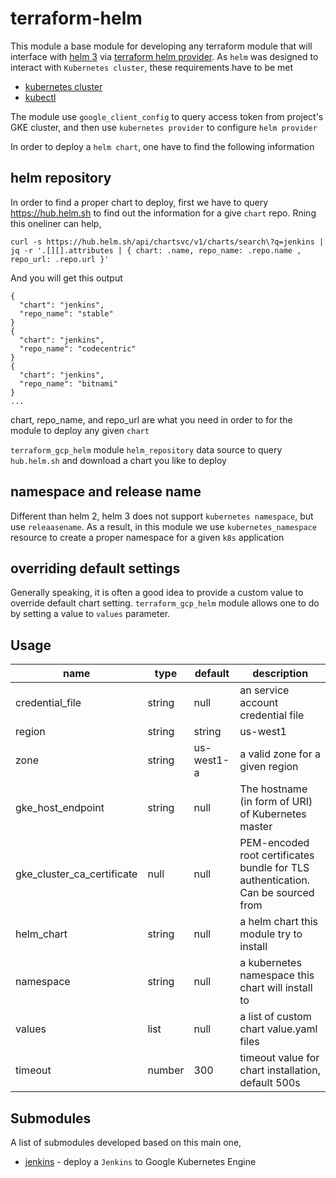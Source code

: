 # terraform-helm

This module a base module for developing any terraform module that will interface with [helm 3](https://helm.sh/blog/helm-3-released/) via [terraform helm provider](https://www.terraform.io/docs/providers/helm/index.html). As `helm` was designed to interact with `Kubernetes cluster`, these requirements have to be met

* [kubernetes cluster](https://redislabs.com/google/google-fully-managed-service/?utm_source=google&utm_medium=cpc&utm_term=google%20cloud%20kubernetes&utm_content=google-cloud-plus-redis&utm_campaign=search-gcm-plus-redis-all-na&gclid=Cj0KCQjw7qn1BRDqARIsAKMbHDbNQl5xS0iNA8Vnv2utoMf_6hKqk_5YLNoIOdG-ZQF6XCGORN34g9oaApz1EALw_wcB)
* [kubectl](https://kubernetes.io/docs/reference/kubectl/overview/)

The module use `google_client_config` to query access token from project's GKE cluster, and then use `kubernetes provider` to configure `helm provider`

In order to deploy a `helm chart`, one have to find the following information

## helm repository

In order to find a proper chart to deploy, first we have to query https://hub.helm.sh to find out the information for a give `chart` repo. Rning this oneliner can help,

    curl -s https://hub.helm.sh/api/chartsvc/v1/charts/search\?q=jenkins | jq -r '.[][].attributes | { chart: .name, repo_name: .repo.name , repo_url: .repo.url }'

And you will get this output

    {
      "chart": "jenkins",
      "repo_name": "stable"
    }
    {
      "chart": "jenkins",
      "repo_name": "codecentric"
    }
    {
      "chart": "jenkins",
      "repo_name": "bitnami"
    }
    ...

chart, repo_name, and repo_url are what you need in order to for the module to deploy any given `chart`

`terraform_gcp_helm` module `helm_repository` data source to query `hub.helm.sh` and download a chart you like to deploy

## namespace and release name
Different than helm 2, helm 3 does not support `kubernetes namespace`, but use `releaasename`. As a result, in this module we use `kubernetes_namespace` resource to create a proper namespace for a given `k8s` application

## overriding default settings

Generally speaking, it is often a good idea to provide a custom value to override default chart setting. `terraform_gcp_helm` module allows one to do by setting a value to `values` parameter.

## Usage

|name|type|default|description|
|----|----|-------|-----------|
|credential_file|string|null|an service account credential file
|region|string|string|us-west1|region of the project|
|zone|string|us-west1-a|a valid zone for a given region|
|gke_host_endpoint|string|null|The hostname (in form of URI) of Kubernetes master|
|gke_cluster_ca_certificate|null|null|PEM-encoded root certificates bundle for TLS authentication. Can be sourced from|
|helm_chart|string|null|a helm chart this module try to install|
|namespace|string|null|a kubernetes namespace this chart will install to|
|values|list|null|a list of custom chart value.yaml files|
|timeout|number|300|timeout value for chart installation, default 500s|

## Submodules
A list of submodules developed based on this main one,

* [jenkins](./modules/jenkins/README.md) - deploy a `Jenkins` to Google Kubernetes Engine
